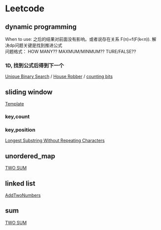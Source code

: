 # Leetcode
## dynamic programming
When to use: 之后的结果对前面没有影响。或者说存在关系 F(n)=f(F(k<n)). 解决dp问题关键是找到推进公式  
问题格式： HOW MANY?? MAXMUM/MINMUM?? TURE/FALSE??  
### 1D, 找到公式后得到下一个
[Unique Binary Search](https://github.com/chbyang/Leetcode/blob/master/code/0096Unique%20Binary%20Search%20Trees.h) / [House Robber](https://github.com/chbyang/Leetcode/blob/master/code/0198House%20Robber.h) / [counting bits]()  
## sliding window
[Template](https://github.com/chbyang/Leetcode/blob/master/template/SlidingWindow1.cpp)
### key,count

### key,position
[Longest Substring Without Repeating Characters](https://github.com/chbyang/Leetcode/blob/master/code/0003LongestSubstrWithoutRepeatingCharacters.h)
## unordered_map
[TWO SUM](https://github.com/chbyang/Leetcode/blob/master/code/0001TwoSum.h) 

## linked list
[AddTwoNumbers](https://github.com/chbyang/Leetcode/blob/master/code/0002AddTwoNumbers.h)

## sum
[TWO SUM](https://github.com/chbyang/Leetcode/blob/master/code/0001TwoSum.h) 
